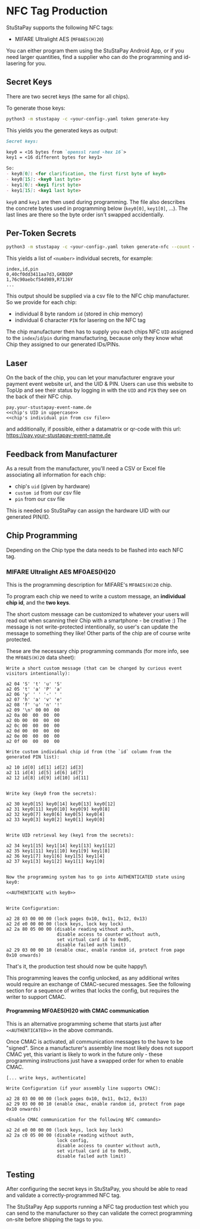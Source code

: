 # NFC Tag Production

StuStaPay supports the following NFC tags:

- MIFARE Ultralight AES (`MF0AES(H)20`)

You can either program them using the StuStaPay Android App, or if you need larger quantities, find a supplier who can do the programming and id-lasering for you.


## Secret Keys

There are two secret keys (the same for all chips).

To generate those keys:
``` bash
python3 -m stustapay -c <your-config>.yaml token generate-key
```

This yields you the generated keys as output:

``` markdown
Secret keys:

key0 = <16 bytes from `openssl rand -hex 16`>
key1 = <16 different bytes for key1>

So:
- key0[0]: <for clarification, the first first byte of key0>
- key0[15]: <key0 last byte>
- key1[0]: <key1 first byte>
- key1[15]: <key1 last byte>
```

`key0` and `key1` are then used during programming.
The file also describes the concrete bytes used in programming below (`key0[0]`, `key1[0]`, ...).
The last lines are there so the byte order isn't swapped accidentially.


## Per-Token Secrets
``` bash
python3 -m stustapay -c <your-config>.yaml token generate-nfc --count <number>
```

This yields a list of `<number>` individual secrets, for example:
```
index,id,pin
0,40cf0dd3411aa7d3,GKBQDP
1,76c90aebcf54d989,R71J6Y
...
```

This output should be supplied via a csv file to the NFC chip manufacturer.
So we provide for each chip:

* individual 8 byte random `id` (stored in chip memory)
* individual 6 character `PIN` for lasering on the NFC tag

The chip manufacturer then has to supply you each chips NFC `UID` assigned to the `index`/`id`/`pin` during manufacturing, because only they know what Chip they assigned to our generated IDs/PINs.


## Laser

On the back of the chip, you can let your manufacturer engrave your payment event website url, and the UID & PIN. Users can use this website to TopUp and see their status by logging in with the `UID` and `PIN` they see on the back of their NFC chip.

```
pay.your-stustapay-event-name.de
<<chip's UID in uppercase>>
<<chip's individual pin from csv file>>
```

and additionally, if possible, either a datamatrix or qr-code with this url: https://pay.your-stustapay-event-name.de


## Feedback from Manufacturer

As a result from the manufacturer, you'll need a CSV or Excel file associating all information for each chip:

- chip's `uid` (given by hardware)
- `custom id` from our csv file
- `pin` from our csv file

This is needed so StuStaPay can assign the hardware UID with our generated PIN/ID.


## Chip Programming

Depending on the Chip type the data needs to be flashed into each NFC tag.


### MIFARE Ultralight AES MF0AES(H)20

This is the programming description for MIFARE's `MF0AES(H)20` chip.

To program each chip we need to write a custom message, an **individual chip id**, and the **two keys**.

The short custom message can be customized to whatever your users will read out when scanning their Chip with a smartphone - be creative :) The message is not write-protected intentionally, so user's can update the message to something they like! Other parts of the chip are of course write protected.

These are the necessary chip programming commands (for more info, see the `MF0AES(H)20` data sheet):

```plain
Write a short custom message (that can be changed by curious event visitors intentionally):

a2 04 'S' 't' 'u' 'S'
a2 05 't' 'a' 'P' 'a'
a2 06 'y' ' ' '-' ' '
a2 07 'h' 'a' 'v' 'e'
a2 08 'f' 'u' 'n' '!'
a2 09 '\n' 00 00  00
a2 0a 00  00  00  00
a2 0b 00  00  00  00
a2 0c 00  00  00  00
a2 0d 00  00  00  00
a2 0e 00  00  00  00
a2 0f 00  00  00  00

Write custom individual chip id from (the `id` column from the generated PIN list):

a2 10 id[0] id[1] id[2] id[3]
a2 11 id[4] id[5] id[6] id[7]
a2 12 id[8] id[9] id[10] id[11]


Write key (key0 from the secrets):

a2 30 key0[15] key0[14] key0[13] key0[12]
a2 31 key0[11] key0[10] key0[9] key0[8]
a2 32 key0[7] key0[6] key0[5] key0[4]
a2 33 key0[3] key0[2] key0[1] key0[0]


Write UID retrieval key (key1 from the secrets):

a2 34 key1[15] key1[14] key1[13] key1[12]
a2 35 key1[11] key1[10] key1[9] key1[8]
a2 36 key1[7] key1[6] key1[5] key1[4]
a2 37 key1[3] key1[2] key1[1] key1[0]


Now the programming system has to go into AUTHENTICATED state using key0:

<<AUTHENTICATE with key0>>


Write Configuration:

a2 28 03 00 00 00 (lock pages 0x10, 0x11, 0x12, 0x13)
a2 2d e0 00 00 00 (lock keys, lock key lock)
a2 2a 80 05 00 00 (disable reading without auth,
                   disable access to counter without auth,
                   set virtual card id to 0x05,
                   disable failed auth limit)
a2 29 03 00 00 10 (enable cmac, enable random id, protect from page 0x10 onwards)
```

That's it, the production test should now be quite happy!\

This programming leaves the config unlocked, as any additional writes would require an exchange of CMAC-secured messages. See the following section for a sequence of writes that locks the config, but requires the writer to support CMAC.


#### Programming MF0AES(H)20 with CMAC communication

This is an alternative programming scheme that starts just after `<<AUTHENTICATED>>` in the above commands.

Once CMAC is activated, all communication messages to the have to be "signed".
Since a manufacturer's assembly line most likely does not support CMAC yet, this variant is likely to work in the future only - these programming instructions just have a swapped order for when to enable CMAC.

```
[... write keys, authenticate]

Write Configuration (if your assembly line supports CMAC):

a2 28 03 00 00 00 (lock pages 0x10, 0x11, 0x12, 0x13)
a2 29 03 00 00 10 (enable cmac, enable random id, protect from page 0x10 onwards)

<Enable CMAC communication for the following NFC commands>

a2 2d e0 00 00 00 (lock keys, lock key lock)
a2 2a c0 05 00 00 (disable reading without auth,
                   lock config,
                   disable access to counter without auth,
                   set virtual card id to 0x05,
                   disable failed auth limit)
```


## Testing

After configuring the secret keys in StuStaPay, you should be able to read and validate a correctly-programmed NFC tag.

The StuStaPay App supports running a NFC tag production test which you can send to the manufacturer so they can validate the correct programming on-site before shipping the tags to you.
